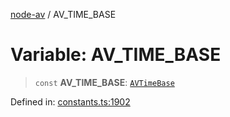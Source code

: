 [node-av](../globals.md) / AV\_TIME\_BASE

# Variable: AV\_TIME\_BASE

> `const` **AV\_TIME\_BASE**: [`AVTimeBase`](../type-aliases/AVTimeBase.md)

Defined in: [constants.ts:1902](https://github.com/seydx/av/blob/f8631fc881b394300b1479f511d55cf1c370a87f/src/constants/constants.ts#L1902)

